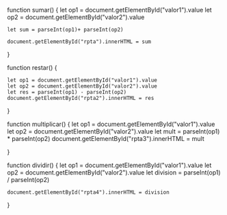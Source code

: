 function sumar() {
    let op1 = document.getElementById("valor1").value
    let op2 = document.getElementById("valor2").value

    let sum = parseInt(op1)+ parseInt(op2)

    document.getElementById("rpta").innerHTML = sum
}

function restar() {


    let op1 = document.getElementById("valor1").value
    let op2 = document.getElementById("valor2").value
    let res = parseInt(op1) - parseInt(op2)
    document.getElementById("rpta2").innerHTML = res

}

function multiplicar() {
    let op1 = document.getElementById("valor1").value
    let op2 = document.getElementById("valor2").value
    let mult = parseInt(op1) * parseInt(op2)
    document.getElementById("rpta3").innerHTML = mult

}


function dividir() {
    let op1 = document.getElementById("valor1").value
    let op2 = document.getElementById("valor2").value
    let division = parseInt(op1) / parseInt(op2)

    document.getElementById("rpta4").innerHTML = division



}

